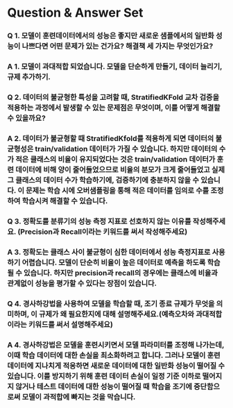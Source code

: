 # Question & Answer Set

### Q 1. 모델이 훈련데이터에서의 성능은 좋지만 새로운 샘플에서의 일반화 성능이 나쁘다면 어떤 문제가 있는 건가요? 해결책 세 가지는 무엇인가요?
### A 1. 모델이 과대적합 되었습니다. 모델을 단순하게 만들기, 데이터 늘리기, 규제 추가하기.

### Q 2. 데이터의 불균형한 특성을 고려할 때, StratifiedKFold 교차 검증을 적용하는 과정에서 발생할 수 있는 문제점은 무엇이며, 이를 어떻게 해결할 수 있을까요? 
### A 2. 데이터가 불균형할 때 StratifiedKfold를 적용하게 되면 데이터의 불균형성은 train/validation 데이터가 가질 수 있습니다. 하지만 데이터의 수가 적은 클래스의 비율이 유지되었다는 것은 train/validation 데이터가 훈련 데이터에 비해 양이 줄어들었으므로 비율의 분모가 크게 줄어들었고 실제 그 클래스의 데이터 수가 학습하기에, 검증하기에 충분하지 않을 수 있습니다. 이 문제는 학습 시에 오버샘플링을 통해 적은 데이터를 임의로 수를 조정하여 학습시켜 해결할 수 있습니다.

### Q 3. 정확도를 분류기의 성능 측정 지표로 선호하지 않는 이유를 작성해주세요. (Precision과 Recall이라는 키워드를 써서 작성해주세요)
### A 3. 정확도는 클래스 사이 불균형이 심한 데이터에서 성능 측정지표로 사용하기 어렵습니다. 모델이 단순히 비율이 높은 데이터로 예측을 하도록 학습될 수 있습니다. 하지만 precision과 recall의 경우에는 클래스에 비율과 관계없이 성능을 평가할 수 있다는 장점이 있습니다.

### Q 4. 경사하강법을 사용하여 모델을 학습할 때, 조기 종료 규제가 무엇을 의미하며, 이 규제가 왜 필요한지에 대해 설명해주세요.(예측오차와 과대적합이라는 키워드를 써서 설명해주세요)
### A 4. 경사하강법은 모델을 훈련시키면서 모델 파라미터를 조정해 나가는데, 이때 학습 데이터에 대한 손실을 최소화하려고 합니다. 그러나 모델이 훈련 데이터에 지나치게 적응하면 새로운 데이터에 대한 일반화 성능이 떨어질 수 있습니다. 이를 방지하기 위해 훈련 데이터 손실이 일정 기준 이하로 떨어지지 않거나 테스트 데이터에 대한 성능이 떨어질 때 학습을 조기에 중단함으로써 모델이 과적합에 빠지는 것을 막습니다.